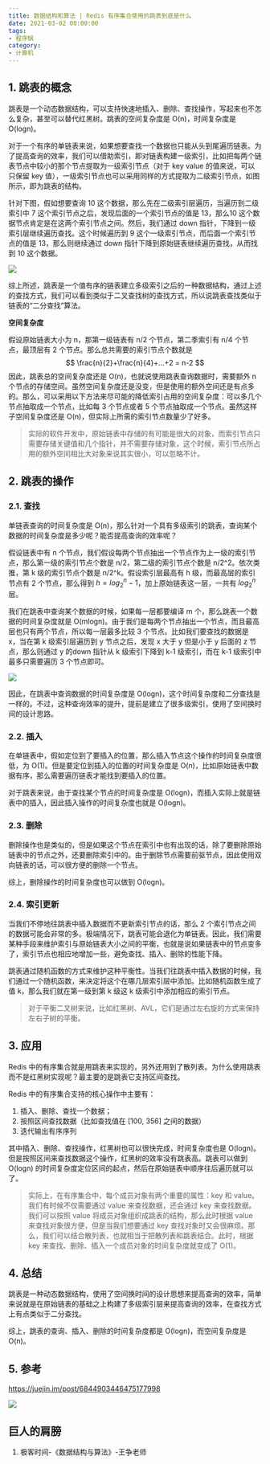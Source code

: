 ```yaml
---
title: 数据结构和算法 | Redis 有序集合使用的跳表到底是什么
date: 2021-03-02 00:00:00
tags:
- 程序锅
category:
- 计算机
---
```


## 1. 跳表的概念

跳表是一个动态数据结构，可以支持快速地插入、删除、查找操作，写起来也不怎么复杂，甚至可以替代红黑树。跳表的空间复杂度是 O(n)，时间复杂度是 O(logn)。

对于一个有序的单链表来说，如果想要查找一个数据也只能从头到尾遍历链表。为了提高查询的效率，我们可以借助索引，即对链表构建一级索引，比如把每两个链表节点中较小的那个节点提取为一级索引节点（对于 key value 的值来说，可以只保留 key 值），一级索引节点也可以采用同样的方式提取为二级索引节点，如图所示，即为跳表的结构。

针对下图，假如想要查询 10 这个数据，那么先在二级索引层遍历，当遍历到二级索引中 7 这个索引节点之后，发现后面的一个索引节点的值是 13，那么10 这个数据节点肯定是在这两个索引节点之间。然后，我们通过 down 指针，下降到一级索引层继续遍历查找。这个时候遍历到 9 这个一级索引节点，而后面一个索引节点的值是 13，那么则继续通过 down 指针下降到原始链表继续遍历查找，从而找到 10 这个数据。

![](https://img.dawnguo.cn/All/492206afe5e2fef9f683c7cff83afa65.jpg)

综上所述，跳表是一个值有序的链表建立多级索引之后的一种数据结构，通过上述的查找方式，我们可以看到类似于二叉查找树的查找方式，所以说跳表查找类似于链表的“二分查找”算法。

**空间复杂度**

假设原始链表大小为 n，那第一级链表有 n/2 个节点，第二季索引有 n/4 个节点，最顶层有 2 个节点。那么总共需要的索引节点个数就是
$$
\frac{n}{2}+\frac{n}{4}+...+2 = n-2
$$
因此，跳表总的空间复杂度还是 O(n)，也就说使用跳表查询数据时，需要额外 n 个节点的存储空间。虽然空间复杂度还是没变，但是使用的额外空间还是有点多的。那么，可以采用以下方法来尽可能的降低索引占用的空间复杂度：可以多几个节点抽取成一个节点，比如每 3 个节点或者 5 个节点抽取成一个节点。虽然这样子空间复杂度还是 O(n)，但实际上所需的索引节点数量少了好多。

> 实际的软件开发中，原始链表中存储的有可能是很大的对象，而索引节点只需要存储关键值和几个指针，并不需要存储对象，这个时候，索引节点所占用的额外空间相比大对象来说其实很小，可以忽略不计。

## 2. 跳表的操作

### 2.1. 查找

单链表查询的时间复杂度是 O(n)，那么针对一个具有多级索引的跳表，查询某个数据的时间复杂度是多少呢？能否提高查询的效率呢？

假设链表中有 n 个节点，我们假设每两个节点抽出一个节点作为上一级的索引节点，那么第一级的索引节点个数是 n/2，第二级的索引节点个数是 n/2^2。依次类推，第 k 级的索引节点个数是 n/2^k。假设索引层最高有 h 级，而最高层的索引节点有 2 个节点，那么得到 $h = log_2^n-1$，加上原始链表这一层，一共有 $log_2^n$ 层。

我们在跳表中查询某个数据的时候，如果每一层都要编译 m 个，那么跳表一个数据的时间复杂度就是 O(mlogn)。由于我们是每两个节点抽出一个节点，而且最高层也只有两个节点，所以每一层最多比较 3 个节点。比如我们要查找的数据是 x，当在第 k 级索引层遍历到 y 节点之后，发现 x 大于 y 但是小于 y 后面的 z 节点，那么则通过 y 的down 指针从 k 级索引下降到 k-1 级索引，而在 k-1 级索引中最多只需要遍历 3 个节点即可。

![](https://img.dawnguo.cn/All/d03bef9a64a0368e6a0d23ace8bd450c.jpg)

因此，在跳表中查询数据的时间复杂度是 O(logn)，这个时间复杂度和二分查找是一样的。不过，这种查询效率的提升，提前是建立了很多级索引，使用了空间换时间的设计思路。

### 2.2. 插入

在单链表中，假如定位到了要插入的位置，那么插入节点这个操作的时间复杂度很低，为 O(1)。但是要定位到插入的位置的时间复杂度是 O(n)，比如原始链表中数据有序，那么需要遍历链表才能找到要插入的位置。

对于跳表来说，由于查找某个节点的时间复杂度是 O(logn)，而插入实际上就是链表中的插入，因此插入操作的时间复杂度也就是 O(logn)。

### 2.3. 删除

删除操作也是类似的，但是如果这个节点在索引中也有出现的话，除了要删除原始链表中的节点之外，还要删除索引中的。由于删除节点需要前驱节点，因此使用双向链表的话，可以很方便的删除一个节点。

综上，删除操作的时间复杂度也可以做到 O(logn)。

### 2.4. 索引更新

当我们不停地往跳表中插入数据而不更新索引节点的话，那么 2 个索引节点之间的数据可能会非常的多。极端情况下，跳表可能会退化为单链表。因此，我们需要某种手段来维护索引与原始链表大小之间的平衡，也就是说如果链表中的节点变多了，索引节点也相应地增加一些，避免查找、插入、删除的性能下降。

跳表通过随机函数的方式来维护这种平衡性。当我们往跳表中插入数据的时候，我们通过一个随机函数，来决定将这个在哪几层索引层中添加。比如随机函数生成了值 k，那么我们就在第一级到第 k 级这 k 级索引中添加相应的索引节点。

> 对于平衡二叉树来说，比如红黑树、AVL，它们是通过左右旋的方式来保持左右子树的平衡。

## 3. 应用

Redis 中的有序集合就是用跳表来实现的，另外还用到了散列表。为什么使用跳表而不是红黑树实现呢？最主要的是跳表它支持区间查找。

Redis 中的有序集合支持的核心操作中主要有：

1. 插入、删除、查找一个数据；
2. 按照区间查找数据（比如查找值在 [100, 356] 之间的数据）
3. 迭代输出有序序列

其中插入、删除、查找操作，红黑树也可以很快完成，时间复杂度也是 O(logn)。但是按照区间来查找数据这个操作，红黑树的效率没有跳表高。跳表可以做到 O(logn) 的时间复杂度定位区间的起点，然后在原始链表中顺序往后遍历就可以了。

> 实际上，在有序集合中，每个成员对象有两个重要的属性：key 和 value。我们有时候不仅需要通过 value 来查找数据，还会通过 key 来查找数据。 我们可以按照 value 将成员对象组织成跳表的结构，那么此时根据 value 来查找对象很方便，但是当我们想要通过 key 查找对象时又会很麻烦。那么，我们可以结合散列表，也就相当于把散列表和跳表结合。此时，根据 key 来查找、删除、插入一个成员对象的时间复杂度就变成了 O(1)。

## 4. 总结

跳表是一种动态数据结构，使用了空间换时间的设计思想来提高查询的效率，简单来说就是在原始链表的基础之上构建了多级索引层来提高查询的效率，在查找方式上有点类似于二分查找。

综上，跳表的查询、插入、删除的时间复杂度都是 O(logn)，而空间复杂度是 O(n)。

## 5. 参考

https://juejin.im/post/6844903446475177998

![](https://img.dawnguo.cn/All/580b14b344513bbead4d1b188f94bb25.jpg)

## 巨人的肩膀

1. 极客时间-《数据结构与算法》-王争老师